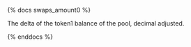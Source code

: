 {% docs swaps_amount0 %}

The delta of the token1 balance of the pool, decimal adjusted.

{% enddocs %}